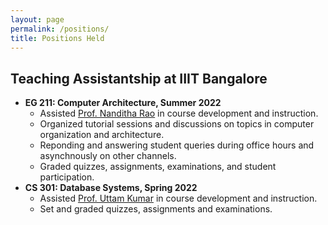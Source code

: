 ```yaml
---
layout: page
permalink: /positions/
title: Positions Held
---
```


<h2>Teaching Assistantship at IIIT Bangalore</h2>

- **EG 211: Computer Architecture, Summer 2022**
    - Assisted [Prof. Nanditha Rao](https://www.iiitb.ac.in/faculty/nanditha-rao) in course development and instruction.
    - Organized tutorial sessions and discussions on topics in computer organization and architecture.
    - Reponding and answering student queries during office hours and asynchnously on other channels.
    - Graded quizzes, assignments, examinations, and student participation.
- **CS 301: Database Systems, Spring 2022**
    - Assisted [Prof. Uttam Kumar](https://www.iiitb.ac.in/faculty/uttam-kumar) in course development and instruction.
    - Set and graded quizzes, assignments and examinations. 

